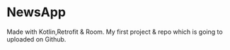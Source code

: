 # NewsApp
Made with Kotlin,Retrofit &amp;  Room. My first project &amp; repo which is going to uploaded on Github.
